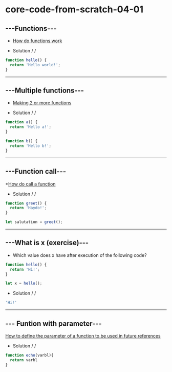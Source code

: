 # core-code-from-scratch-04-01

## ---Functions---
* [How do functions work](https://www.jshero.net/en/koans/function.html)

* Solution / /
``` javascript
function hello() {
  return 'Hello world!';
}
```

---

## ---Multiple functions---
* [Making 2 or more functions](https://www.jshero.net/en/koans/function2.html)

* Solution / /
``` javascript
function a() {
  return 'Hello a!';
}

function b() {
  return 'Hello b!';
}
```

---
## ---Function call---
*[How do call a function](https://www.jshero.net/en/koans/functioncall.html)

* Solution / /
``` javascript
function greet() {
  return 'Haydo!';
}

let salutation = greet();
```

---
## ---What is x (exercise)---

* Which value does x have after execution of the following code?
``` javascript
function hello() {
  return 'Hi!';
}

let x = hello();
```

* Solution / /
``` javascript
'Hi!'
```

---
## --- Funtion with parameter---

[How to define the parameter of a function to be used in future references](https://www.jshero.net/en/koans/parameter.html)

* Solution / /
``` javascript
function echo(varbl){
  return varbl
}
```
